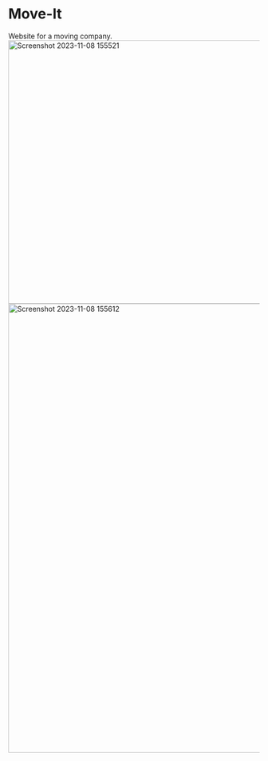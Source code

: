 # Move-It
Website for a moving company.
<img width="527" alt="Screenshot 2023-11-08 155521" src="https://github.com/EliyaRabia/Move-It/assets/87569799/205632cc-4fcf-4c77-b0ca-d59d92620f84">
<img width="899" alt="Screenshot 2023-11-08 155612" src="https://github.com/EliyaRabia/Move-It/assets/87569799/9a488366-f25f-469c-b727-f37cc807215b">


